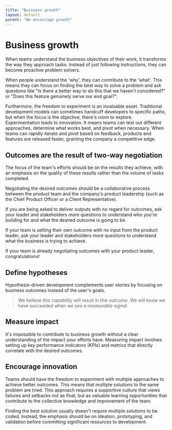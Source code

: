 ```yaml
---
title: "Business growth"
layout: default
parent: "We encourage growth"
---
```


# Business growth

When teams understand the business objectives of their work, it transforms the way they approach tasks. Instead of just following instructions, they can become proactive problem solvers.

When people understand the 'why', they can contribute to the 'what'. This means they can focus on finding the best way to solve a problem and ask questions like "Is there a better way to do this that we haven't considered?" or "Does this feature genuinely serve our end goal?".

Furthermore, the freedom to experiment is an invaluable asset. Traditional development models can sometimes handcuff developers to specific paths, but when the focus is the objective, there's room to explore. Experimentation leads to innovation. It means teams can test out different approaches, determine what works best, and pivot when necessary. When teams can rapidly iterate and pivot based on feedback, products and features are released faster, granting the company a competitive edge.

## Outcomes are the result of two-way negotiation

The focus of the team's efforts should be on the results they achieve, with an emphasis on the quality of these results rather than the volume of tasks completed.

Negotiating the desired outcomes should be a collaborative process between the product team and the company's product leadership (such as the Chief Product Officer or a Client Representative).

If you are being asked to deliver outputs with no regard for outcomes, ask your leader and stakeholders more questions to understand who you're building for and what the desired outcome is going to be.

If your team is setting their own outcome with no input from the product leader, ask your leader and stakeholders more questions to understand what the business is trying to achieve.

If your team is already negotiating outcomes with your product leader, congratulations!

## Define hypotheses

Hypothesis-driven development complements user stories by focusing on business outcomes instead of the user's goals.

> We believe *this capability* will result in *this outcome*. We will know we have succeeded when *we see a measurable signal*.

## Measure impact

It's impossible to contribute to business growth without a clear understanding of the impact your efforts have. Measuring impact involves setting up key performance indicators (KPIs) and metrics that directly correlate with the desired outcomes.

## Encourage innovation

Teams should have the freedom to experiment with multiple approaches to achieve better outcomes. This means that multiple solutions to the same problem are tried. This approach requires a supportive culture that views failures and setbacks not as final, but as valuable learning opportunities that contribute to the collective knowledge and improvement of the team.

Finding the best solution usually doesn't require multiple solutions to be coded. Instead, the emphasis should be on ideation, prototyping, and validation before committing significant resources to development.
